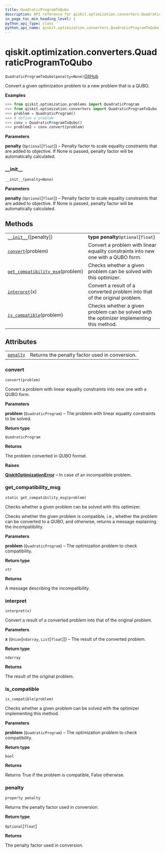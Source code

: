 ```yaml
---
title: QuadraticProgramToQubo
description: API reference for qiskit.optimization.converters.QuadraticProgramToQubo
in_page_toc_min_heading_level: 1
python_api_type: class
python_api_name: qiskit.optimization.converters.QuadraticProgramToQubo
---
```


# qiskit.optimization.converters.QuadraticProgramToQubo

<span id="qiskit.optimization.converters.QuadraticProgramToQubo" />

`QuadraticProgramToQubo(penalty=None)`[GitHub](https://github.com/qiskit-community/qiskit-aqua/tree/stable/0.9/qiskit/optimization/converters/quadratic_program_to_qubo.py "view source code")

Convert a given optimization problem to a new problem that is a QUBO.

**Examples**

```python
>>> from qiskit.optimization.problems import QuadraticProgram
>>> from qiskit.optimization.converters import QuadraticProgramToQubo
>>> problem = QuadraticProgram()
>>> # define a problem
>>> conv = QuadraticProgramToQubo()
>>> problem2 = conv.convert(problem)
```

**Parameters**

**penalty** (`Optional`\[`float`]) – Penalty factor to scale equality constraints that are added to objective. If None is passed, penalty factor will be automatically calculated.

### \_\_init\_\_

<span id="qiskit.optimization.converters.QuadraticProgramToQubo.__init__" />

`__init__(penalty=None)`

**Parameters**

**penalty** (`Optional`\[`float`]) – Penalty factor to scale equality constraints that are added to objective. If None is passed, penalty factor will be automatically calculated.

## Methods

|                                                                                                                                                                                                |                                                                                           |
| ---------------------------------------------------------------------------------------------------------------------------------------------------------------------------------------------- | ----------------------------------------------------------------------------------------- |
| [`__init__`](#qiskit.optimization.converters.QuadraticProgramToQubo.__init__ "qiskit.optimization.converters.QuadraticProgramToQubo.__init__")(\[penalty])                                     | **type penalty**`Optional`\[`float`]                                                      |
| [`convert`](#qiskit.optimization.converters.QuadraticProgramToQubo.convert "qiskit.optimization.converters.QuadraticProgramToQubo.convert")(problem)                                           | Convert a problem with linear equality constraints into new one with a QUBO form.         |
| [`get_compatibility_msg`](#qiskit.optimization.converters.QuadraticProgramToQubo.get_compatibility_msg "qiskit.optimization.converters.QuadraticProgramToQubo.get_compatibility_msg")(problem) | Checks whether a given problem can be solved with this optimizer.                         |
| [`interpret`](#qiskit.optimization.converters.QuadraticProgramToQubo.interpret "qiskit.optimization.converters.QuadraticProgramToQubo.interpret")(x)                                           | Convert a result of a converted problem into that of the original problem.                |
| [`is_compatible`](#qiskit.optimization.converters.QuadraticProgramToQubo.is_compatible "qiskit.optimization.converters.QuadraticProgramToQubo.is_compatible")(problem)                         | Checks whether a given problem can be solved with the optimizer implementing this method. |

## Attributes

|                                                                                                                                             |                                                |
| ------------------------------------------------------------------------------------------------------------------------------------------- | ---------------------------------------------- |
| [`penalty`](#qiskit.optimization.converters.QuadraticProgramToQubo.penalty "qiskit.optimization.converters.QuadraticProgramToQubo.penalty") | Returns the penalty factor used in conversion. |

### convert

<span id="qiskit.optimization.converters.QuadraticProgramToQubo.convert" />

`convert(problem)`

Convert a problem with linear equality constraints into new one with a QUBO form.

**Parameters**

**problem** (`QuadraticProgram`) – The problem with linear equality constraints to be solved.

**Return type**

`QuadraticProgram`

**Returns**

The problem converted in QUBO format.

**Raises**

[**QiskitOptimizationError**](qiskit.optimization.QiskitOptimizationError "qiskit.optimization.QiskitOptimizationError") – In case of an incompatible problem.

### get\_compatibility\_msg

<span id="qiskit.optimization.converters.QuadraticProgramToQubo.get_compatibility_msg" />

`static get_compatibility_msg(problem)`

Checks whether a given problem can be solved with this optimizer.

Checks whether the given problem is compatible, i.e., whether the problem can be converted to a QUBO, and otherwise, returns a message explaining the incompatibility.

**Parameters**

**problem** (`QuadraticProgram`) – The optimization problem to check compatibility.

**Return type**

`str`

**Returns**

A message describing the incompatibility.

### interpret

<span id="qiskit.optimization.converters.QuadraticProgramToQubo.interpret" />

`interpret(x)`

Convert a result of a converted problem into that of the original problem.

**Parameters**

**x** (`Union`\[`ndarray`, `List`\[`float`]]) – The result of the converted problem.

**Return type**

`ndarray`

**Returns**

The result of the original problem.

### is\_compatible

<span id="qiskit.optimization.converters.QuadraticProgramToQubo.is_compatible" />

`is_compatible(problem)`

Checks whether a given problem can be solved with the optimizer implementing this method.

**Parameters**

**problem** (`QuadraticProgram`) – The optimization problem to check compatibility.

**Return type**

`bool`

**Returns**

Returns True if the problem is compatible, False otherwise.

### penalty

<span id="qiskit.optimization.converters.QuadraticProgramToQubo.penalty" />

`property penalty`

Returns the penalty factor used in conversion.

**Return type**

`Optional`\[`float`]

**Returns**

The penalty factor used in conversion.


